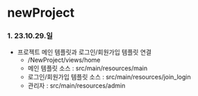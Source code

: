 # newProject
### 1. 23.10.29.일 
* 프로젝트 메인 템플릿과 로그인/회원가입 템플릿 연결
  - /NewProject/views/home
  - 메인 템플릿 소스           : src/main/resources/main
  - 로그인/회원가입 템플릿 소스 : src/main/resources/join_login
  - 관리자 : src/main/resources/admin
